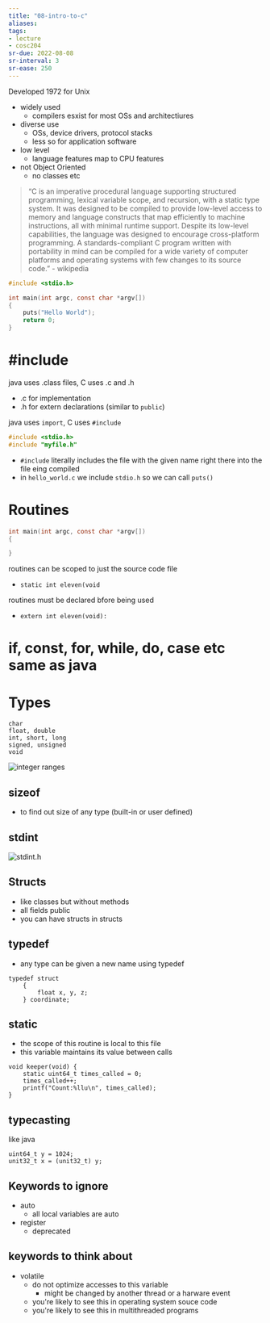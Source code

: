 ```yaml
---
title: "08-intro-to-c"
aliases: 
tags: 
- lecture
- cosc204
sr-due: 2022-08-08
sr-interval: 3
sr-ease: 250
---
```


Developed 1972 for Unix

- widely used
	- compilers esxist for most OSs and architectiures
- diverse use
	- OSs, device drivers, protocol stacks
	- less so for application software
- low level
	- language features map to CPU features 
- not Object Oriented
	- no classes etc

> “C is an imperative procedural language supporting structured programming, lexical variable scope, and recursion, with a static type system. It was designed to be compiled to provide low-level access to memory and language constructs that map efficiently to machine instructions, all with minimal runtime support. Despite its low-level capabilities, the language was designed to encourage cross-platform programming. A standards-compliant C program written with portability in mind can be compiled for a wide variety of computer platforms and operating systems with few changes to its source code.” - wikipedia

``` c
#include <stdio.h>

int main(int argc, const char *argv[])
{
	puts("Hello World");
	return 0;
}
```

# \#include
java uses .class files, C uses .c and .h
- .c for implementation
- .h for extern declarations (similar to `public`)

java uses `import`, C uses `#include`

``` c
#include <stdio.h>
#include "myfile.h"
```

- `#include` literally includes the file with the given name right there into the file eing compiled
- in `hello_world.c` we include `stdio.h` so we can call `puts()`

# Routines
``` c
int main(int argc, const char *argv[])
{

}
```

routines can be scoped to just the source code file
- `static int eleven(void`

routines must be declared bfore being used
- `extern int eleven(void):`

# if, const, for, while, do, case etc same as java

# Types

```
char
float, double
int, short, long
signed, unsigned
void
```

![integer ranges](https://i.imgur.com/5gmgTer.png)

## sizeof
- to find out size of any type (built-in or user defined)

## stdint
![stdint.h](https://i.imgur.com/7W6T0y5.png)

## Structs
- like classes but without methods
- all fields public
- you can have structs in structs

## typedef
- any type can be given a new name using typedef

```
typedef struct
	{
		float x, y, z;
	} coordinate;
```

## static
- the scope of this routine is local to this file
- this variable maintains its value between calls

```
void keeper(void) { 
	static uint64_t times_called = 0; 
	times_called++; 
	printf("Count:%llu\n", times_called); 
}
```

## typecasting
like java
```
uint64_t y = 1024;
unit32_t x = (unit32_t) y;
```

## Keywords to ignore
- auto
	- all local variables are auto
- register
	- deprecated

## keywords to think about
- volatile
	- do not optimize accesses to this variable
		- might be changed by another thread or a harware event
	- you're likely to see this in operating system souce code
	- you're likely to see this in multithreaded programs
